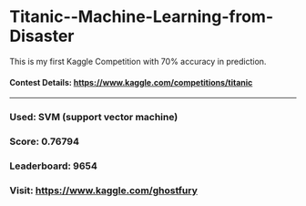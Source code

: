 # Titanic--Machine-Learning-from-Disaster
This is my first Kaggle Competition with 70% accuracy in prediction.
#### Contest Details: https://www.kaggle.com/competitions/titanic

***
### Used: SVM (support vector machine)
### Score: 0.76794
### Leaderboard: 9654
### Visit: https://www.kaggle.com/ghostfury 
